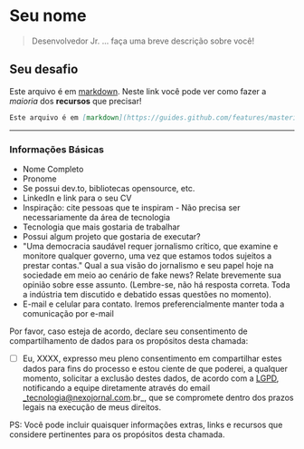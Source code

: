 # Seu nome

> Desenvolvedor Jr. ... faça uma breve descrição sobre você!

## Seu desafio

Este arquivo é em [markdown](https://guides.github.com/features/mastering-markdown/). Neste link você pode ver como fazer a _maioria_ dos **recursos** que precisar!

```markdown
Este arquivo é em [markdown](https://guides.github.com/features/mastering-markdown/). Neste link você pode ver como fazer a _maioria_ dos **recursos** que precisar!
```

----

### Informações Básicas

- Nome Completo
- Pronome
- Se possui dev.to, bibliotecas opensource, etc.
- LinkedIn e link para o seu CV
- Inspiração: cite pessoas que te inspiram - Não precisa ser necessariamente da área de tecnologia
- Tecnologia que mais gostaria de trabalhar
- Possui algum projeto que gostaria de executar?
- "Uma democracia saudável requer jornalismo crítico, que examine e monitore qualquer governo, uma vez que estamos todos sujeitos a prestar contas." Qual a sua visão do jornalismo e seu papel hoje na sociedade em meio ao cenário de fake news? Relate brevemente sua opinião sobre esse assunto. (Lembre-se, não há resposta correta. Toda a indústria tem discutido e debatido essas questões no momento).
- E-mail e celular para contato. Iremos preferencialmente manter toda a comunicação por e-mail

Por favor, caso esteja de acordo, declare seu consentimento de compartilhamento de dados para os propósitos desta chamada:

- [ ] Eu, XXXX, expresso meu pleno consentimento em compartilhar estes dados para fins do processo e estou ciente de que poderei, a qualquer momento, solicitar a exclusão destes dados, de acordo com a [LGPD](http://www.planalto.gov.br/ccivil_03/_ato2015-2018/2018/lei/l13709.htm), notificando a equipe diretamente através do email _tecnologia@nexojornal.com.br_, que se compromete dentro dos prazos legais na execução de meus direitos.

PS: Você pode incluir quaisquer informações extras, links e recursos que considere pertinentes para os propósitos desta chamada.
